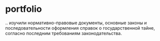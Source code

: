 # portfolio
.. изучили нормативно-правовые документы, основные законы и последовательности оформления справок о государственной тайне, согласно последним требованиям законодательства.

